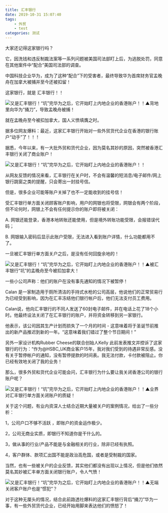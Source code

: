 ```yaml
---
title: 汇丰银行
date: 2019-10-31 15:07:40
tags: 
	- 外贸
	- test
categories: 测试
---
```


大家还记得这家银行吗？

它，因洗钱和违反制裁法案等一系列问题被美国司法部盯上后，为逃脱处罚，同意在其他案件中“配合”美国司法部的调查。

中国科技企业华为，成为了这种“配合”下的受害者，最终导致华为首席财务官孟晚舟在加拿大被捕并至今还被扣留！

这家银行，就是 汇丰银行！！

![又是汇丰银行！“坑”完华为之后，它开始盯上内地企业的香港账户！！](https://i3.yemet.com/upload/feed_img/bf3935187d49ef230b85072ab913b2c783e27ef1.gif)▲背地里向华为“捅刀”，导致孟晚舟被捕！

就在孟晚舟至今被扣加拿大，国人义愤填膺之时。

据多位网友爆料：最近，这家汇丰银行开始对一些外贸货代企业在香港的银行账户“动手”了！！！

据悉，今年以来，有一大批外贸和货代企业，因为莫名其妙的原因，突然被香港汇丰银行关闭了商业账户！

![又是汇丰银行！“坑”完华为之后，它开始盯上内地企业的香港账户！！](https://i3.yemet.com/upload/cover_img/e132be94969e78b1617be7d9c81f6bf0aadc318d.gif)

从网友反馈的情况来看，汇丰银行在关户时，不会有温馨的短消息/电子邮件/网上银行跳窗之类的提醒，只会寄出一封挂号信。 

但是，很多企业可能等账户关掉了也不一定能收到的挂号信！

受汇丰银行单方面关闭顾客账户影响，用户的网银也将受限，网银会有两个阶段，但不论何时，网银上不会有任何提示你的账户即将被关闭：

A. 网银还能登录，香港本地转账还能使用，但是境外转账功能受限，会报错误代码；

B. 网银输入密码后显示此账户受限，无法进入看到账户详情，什么功能都用不了。

一旦被汇丰银行单方面关户之后，是没有任何回旋余地的！

![又是汇丰银行！“坑”完华为之后，它开始盯上内地企业的香港账户！！](https://i3.yemet.com/upload/feed_img/6e578daa729ee12bbe73ce38dcc1cef9f83d2b87.gif)▲被汇丰银行“坑”的孟晚舟至今被扣加拿大！

一些小公司声称：他们的账户在没有事先通知的情况下被暂停！

Calan 是一家制造用于厕所清洁的手持式水枪的公司高层，他说他们的正常贸易行为已经受到影响，因为在汇丰冻结他们银行帐户后，他们无法支付员工费用。

Calan说，他向汇丰银行的不同人发送了60封电子邮件，并在电话上花了18个小时。他最终设法关闭了在汇丰银行的账户，并将资金转移到另一家银行。

他表示，该公司因其生产计划而损失了一个月的时间 - 这意味着将于圣诞节前推出的新产品推迟到新的一年。“这意味着我们错过了整个节日期间！”

另外一家设计机构Rubber Cheese的联合创始人Kelly 此前发表推文并控诉了这家银行的行为：“作为@HSBC_UK商业客户15年，我对我们受到的待遇非常反感。没有关于暂停帐户的通知，没有暂停提款的时间表。我无法付款，卡付款被阻止。你已经有效地关闭了我的业务！

那么，很多外贸和货代企业可能会问，汇丰银行为什么要让我关闭香港公司的银行账户呢？

![又是汇丰银行！“坑”完华为之后，它开始盯上内地企业的香港账户！！](https://i3.yemet.com/upload/feed_img/b9c1d16b9eae7c7b4afcb3ef0964d1db3a59c10b.gif)▲业界对汇丰银行单方面关闭账户的质疑！

关于这个问题，有业内资深人士结合近期大量被关户的案例情况，给出了一些分析：

1，公司户口不够不活跃 ，即账户的资金运作极少。

2，公司无商业实质，即银行不知道你是干什么的。

3，做从事的行业/产品不能是与金融相关的行业，除非已经有执照。

4，客户群体、款项汇出国不能是政治高危国，或者是受制裁的国家。

当然，也有一些被关户的企业反馈，其实他们都没有出现以上情况，但是他们依然莫名其妙被汇丰单方面关闭银行账户，令人气愤！

![又是汇丰银行！“坑”完华为之后，它开始盯上内地企业的香港账户！！](https://i3.yemet.com/upload/feed_img/d8b40520e69e647efcc7589f255eb32433af7402.gif)▲无端关闭客户账户也是“惯犯”？

对于这种无厘头的情况，结合此前路透社爆料的这家汇丰银行背后“捅刀”华为一事，有一些外贸货代企业，已经开始用脚来表达他们的愤怒了！